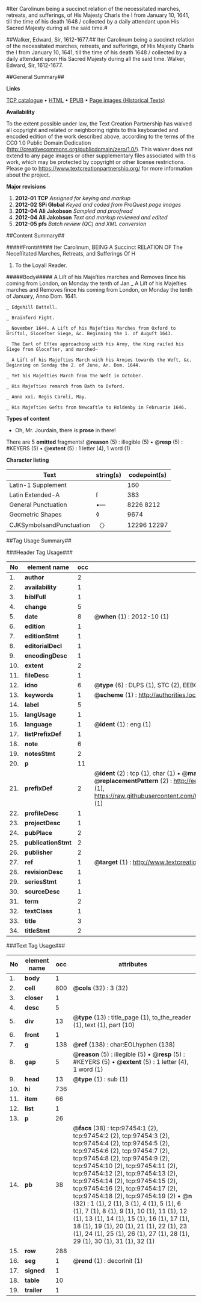 #Iter Carolinum being a succinct relation of the necessitated marches, retreats, and sufferings, of His Majesty Charls the I from January 10, 1641, till the time of his death 1648 / collected by a daily attendant upon His Sacred Majesty during all the said time.#

##Walker, Edward, Sir, 1612-1677.##
Iter Carolinum being a succinct relation of the necessitated marches, retreats, and sufferings, of His Majesty Charls the I from January 10, 1641, till the time of his death 1648 / collected by a daily attendant upon His Sacred Majesty during all the said time.
Walker, Edward, Sir, 1612-1677.

##General Summary##

**Links**

[TCP catalogue](http://www.ota.ox.ac.uk/tcp/)  • 
[HTML](http://tei.it.ox.ac.uk/tcp/Texts-HTML/free/A66/A66926.html)  • 
[EPUB](http://tei.it.ox.ac.uk/tcp/Texts-EPUB/free/A66/A66926.epub) • 
[Page images (Historical Texts)](https://historicaltexts.jisc.ac.uk/eebo-13104249e)

**Availability**

To the extent possible under law, the Text Creation Partnership has waived all copyright and related or neighboring rights to this keyboarded and encoded edition of the work described above, according to the terms of the CC0 1.0 Public Domain Dedication (http://creativecommons.org/publicdomain/zero/1.0/). This waiver does not extend to any page images or other supplementary files associated with this work, which may be protected by copyright or other license restrictions. Please go to https://www.textcreationpartnership.org/ for more information about the project.

**Major revisions**

1. __2012-01__ __TCP__ *Assigned for keying and markup*
1. __2012-02__ __SPi Global__ *Keyed and coded from ProQuest page images*
1. __2012-04__ __Ali Jakobson__ *Sampled and proofread*
1. __2012-04__ __Ali Jakobson__ *Text and markup reviewed and edited*
1. __2012-05__ __pfs__ *Batch review (QC) and XML conversion*

##Content Summary##

#####Front#####
Iter Carolinum, BEING A Succinct RELATION OF The Neceſſitated Marches, Retreats, and Sufferings Of H
1. To the Loyall Reader.

#####Body#####
A Liſt of his Majeſties marches and Removes ſince his coming from London, on Monday the tenth of Jan
    _ A Liſt of his Majeſties marches and Removes ſince his coming from London, on Monday the tenth of January, Anno Dom. 1641.

    _ Edgehill Battell.

    _ Brainford Fight.

    _ November 1644. A Liſt of his Majeſties Marches from Oxford to Briſtol, Gloceſter Siege, &c. Beginning the 1. of Auguſt 1643.

    _ The Earl of Eſſex approaching with his Army, the King raiſed his Siege from Gloceſter, and marched—

    _ A Liſt of his Majeſties March with his Armies towards the Weſt, &c. Beginning on Sonday the 2. of June, An. Dom. 1644.

    _ Yet his Majeſties March from the Weſt in October.

    _ His Majeſties remarch from Bath to Oxford.

    _ Anno xxi. Regis Caroli, May.

    _ His Majeſties Geſts from Newcaſtle to Holdenby in Februarie 1646.

**Types of content**

  * Oh, Mr. Jourdain, there is **prose** in there!

There are 5 **omitted** fragments! 
 @__reason__ (5) : illegible (5)  •  @__resp__ (5) : #KEYERS (5)  •  @__extent__ (5) : 1 letter (4), 1 word (1)

**Character listing**


|Text|string(s)|codepoint(s)|
|---|---|---|
|Latin-1 Supplement| |160|
|Latin Extended-A|ſ|383|
|General Punctuation|•—|8226 8212|
|Geometric Shapes|◊|9674|
|CJKSymbolsandPunctuation|〈〉|12296 12297|

##Tag Usage Summary##

###Header Tag Usage###

|No|element name|occ|attributes|
|---|---|---|---|
|1.|__author__|2||
|2.|__availability__|1||
|3.|__biblFull__|1||
|4.|__change__|5||
|5.|__date__|8| @__when__ (1) : 2012-10 (1)|
|6.|__edition__|1||
|7.|__editionStmt__|1||
|8.|__editorialDecl__|1||
|9.|__encodingDesc__|1||
|10.|__extent__|2||
|11.|__fileDesc__|1||
|12.|__idno__|6| @__type__ (6) : DLPS (1), STC (2), EEBO-CITATION (1), OCLC (1), VID (1)|
|13.|__keywords__|1| @__scheme__ (1) : http://authorities.loc.gov/ (1)|
|14.|__label__|5||
|15.|__langUsage__|1||
|16.|__language__|1| @__ident__ (1) : eng (1)|
|17.|__listPrefixDef__|1||
|18.|__note__|6||
|19.|__notesStmt__|2||
|20.|__p__|11||
|21.|__prefixDef__|2| @__ident__ (2) : tcp (1), char (1)  •  @__matchPattern__ (2) : ([0-9\-]+):([0-9IVX]+) (1), (.+) (1)  •  @__replacementPattern__ (2) : http://eebo.chadwyck.com/downloadtiff?vid=$1&page=$2 (1), https://raw.githubusercontent.com/textcreationpartnership/Texts/master/tcpchars.xml#$1 (1)|
|22.|__profileDesc__|1||
|23.|__projectDesc__|1||
|24.|__pubPlace__|2||
|25.|__publicationStmt__|2||
|26.|__publisher__|2||
|27.|__ref__|1| @__target__ (1) : http://www.textcreationpartnership.org/docs/. (1)|
|28.|__revisionDesc__|1||
|29.|__seriesStmt__|1||
|30.|__sourceDesc__|1||
|31.|__term__|2||
|32.|__textClass__|1||
|33.|__title__|3||
|34.|__titleStmt__|2||


###Text Tag Usage###

|No|element name|occ|attributes|
|---|---|---|---|
|1.|__body__|1||
|2.|__cell__|800| @__cols__ (32) : 3 (32)|
|3.|__closer__|1||
|4.|__desc__|5||
|5.|__div__|13| @__type__ (13) : title_page (1), to_the_reader (1), text (1), part (10)|
|6.|__front__|1||
|7.|__g__|138| @__ref__ (138) : char:EOLhyphen (138)|
|8.|__gap__|5| @__reason__ (5) : illegible (5)  •  @__resp__ (5) : #KEYERS (5)  •  @__extent__ (5) : 1 letter (4), 1 word (1)|
|9.|__head__|13| @__type__ (1) : sub (1)|
|10.|__hi__|736||
|11.|__item__|66||
|12.|__list__|1||
|13.|__p__|26||
|14.|__pb__|38| @__facs__ (38) : tcp:97454:1 (2), tcp:97454:2 (2), tcp:97454:3 (2), tcp:97454:4 (2), tcp:97454:5 (2), tcp:97454:6 (2), tcp:97454:7 (2), tcp:97454:8 (2), tcp:97454:9 (2), tcp:97454:10 (2), tcp:97454:11 (2), tcp:97454:12 (2), tcp:97454:13 (2), tcp:97454:14 (2), tcp:97454:15 (2), tcp:97454:16 (2), tcp:97454:17 (2), tcp:97454:18 (2), tcp:97454:19 (2)  •  @__n__ (32) : 1 (1), 2 (1), 3 (1), 4 (1), 5 (1), 6 (1), 7 (1), 8 (1), 9 (1), 10 (1), 11 (1), 12 (1), 13 (1), 14 (1), 15 (1), 16 (1), 17 (1), 18 (1), 19 (1), 20 (1), 21 (1), 22 (1), 23 (1), 24 (1), 25 (1), 26 (1), 27 (1), 28 (1), 29 (1), 30 (1), 31 (1), 32 (1)|
|15.|__row__|288||
|16.|__seg__|1| @__rend__ (1) : decorInit (1)|
|17.|__signed__|1||
|18.|__table__|10||
|19.|__trailer__|1||
